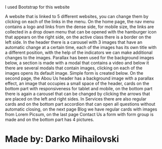 I used Bootstrap for this website

A website that is linked to 5 different websites, you can change them by clicking on each of the links in the menu. On the home page, the nav menu contains a logo and links from the dense side, for mobile size, the links are collected in a drop down menu that can be opened with the hamburger icon that appears on the right side, on the active class there is a border on the left side. In the header there is a carousel with 3 images that have an automatic change at a certain time, each of the images has its own title with a different position, with the help of the indicators we can make additional changes to the images. Parallax has been used for the background images below,
a section is made with a modal that contains a video and below it there are several modals that contain images, clicking on each of the images opens its default image. Simple form is created below. On the second page, the Abou Us header has a background image with a parallax effect, an image that occupies a small space of the header, cards on the bottom part with responsiveness for tablet and mobile, on the bottom part there is again a carousel that can be changed by clicking the arrows that are placed on the left and right sides. In Services there are also regular cards and on the bottom part accordion that can open all questions without automatic closing, on the next page Blog we have regular cards with images from Lorem Picsum, on the last page Contact Us a form with form group is made and on the bottom part has 4 pictures.

# Made by: Darko Mihailovski
